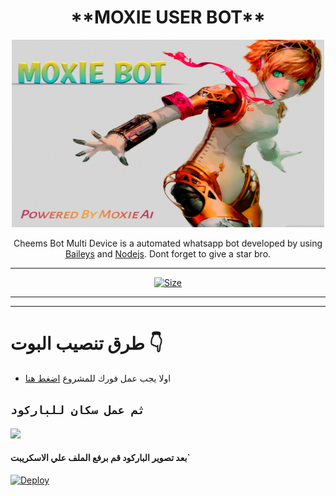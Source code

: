 

<h1 align="center">**MOXIE USER BOT**<br></h1>
<p align="center">
<img src="https://github.com/nipuna15/nipuna15/raw/main/Moxiepic.jpg" alt="animated" width="500" height="300" />
</p>

<p align="center">
Cheems Bot Multi Device is a automated whatsapp bot developed by <a href="https://github.com/nipuna15" target="_blank"></a> using <a href="https://github.com/adiwajshing/Baileys" target="_blank">Baileys</a> and <a href="https://github.com/nodejs" target="_blank">Nodejs</a>. Dont forget to give a star bro.
</p>



---

<p align="center">
<a href="#"><img title="Size" src="https://img.shields.io/badge/Tutorial-Video-green"></a>
</p>

------


-------
# طرق تنصيب البوت 👇

- اولا يجب عمل فورك للمشروع [اضغط هنا](https://github.com/Babelhara/BOT_ELGAZARV8)

## `ثم عمل سكان للباركود`
<a href="https://BOT-ELGAZAR-QR.lsydlsyd3.repl.co/"><img src="https://repl.it/badge/github/quiec/whatsAlfa" width="200" />
</a>
#### بعد تصوير الباركود قم برفع الملف علي الاسكريبت`

[![Deploy](https://www.herokucdn.com/deploy/button.svg)](https://heroku.com/deploy?)

